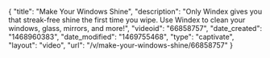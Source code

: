 {
    "title": "Make Your Windows Shine",
    "description": "Only Windex gives you that streak-free shine the first time you wipe. Use Windex to clean your windows, glass, mirrors, and more!",
    "videoid": "66858757",
    "date_created": "1468960383",
    "date_modified": "1469755468",
    "type": "captivate",
    "layout": "video",
    "url": "\/v\/make-your-windows-shine\/66858757"
}